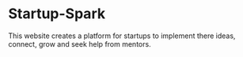 # Startup-Spark
This website creates a platform for startups to implement there ideas, connect, grow and seek help from mentors.
